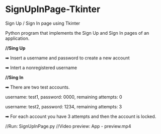# SignUpInPage-Tkinter
Sign Up / Sign In page using Tkinter

Python program that implements the Sign Up and Sign In pages of an application.

**//Sing Up**

➡ Insert a username and password to create a new account

➡ Intert a nonregistered username

**//Sing In**

➡ There are two test accounts.

username: test1, password: 0000, remaining attempts: 0

username: test2, password: 1234, remaining attempts: 3



➡ For each account you have 3 attempts and then the account is locked.

//Run: SignUpInPage.py
//Video preview: App - preview.mp4
